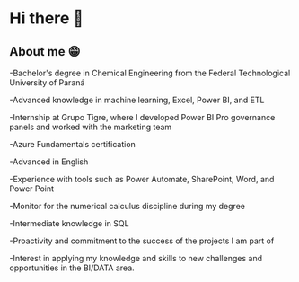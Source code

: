 # Hi there 👋

## About me 😁

-Bachelor's degree in Chemical Engineering from the Federal Technological University of Paraná

-Advanced knowledge in machine learning, Excel, Power BI, and ETL

-Internship at Grupo Tigre, where I developed Power BI Pro governance panels and worked with the marketing team

-Azure Fundamentals certification

-Advanced in English

-Experience with tools such as Power Automate, SharePoint, Word, and Power Point

-Monitor for the numerical calculus discipline during my degree

-Intermediate knowledge in SQL

-Proactivity and commitment to the success of the projects I am part of

-Interest in applying my knowledge and skills to new challenges and opportunities in the BI/DATA area.


<!--
**joauluiz/joauluiz** is a ✨ _special_ ✨ repository because its `README.md` (this file) appears on your GitHub profile.

Here are some ideas to get you started:

- 🔭 I’m currently working on ...
- 🌱 I’m currently learning ...
- 👯 I’m looking to collaborate on ...
- 🤔 I’m looking for help with ...
- 💬 Ask me about ...
- 📫 How to reach me: ...
- 😄 Pronouns: ...
- ⚡ Fun fact: ...
-->
